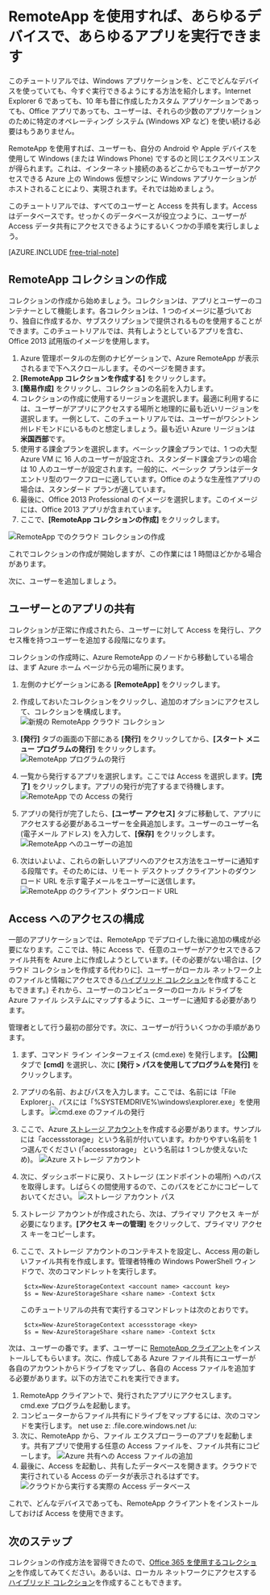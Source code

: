 <properties
   pageTitle="RemoteApp を使用すれば、あらゆるデバイスで、あらゆるアプリを実行できます"
   description="RemoteApp を使用して、ユーザーと任意のアプリを共有する方法について説明します。"
   services="remoteapp"
   documentationCenter=""
   authors="lizap"
   manager="mbaldwin"
   editor=""/>

<tags
   ms.service="remoteapp"
   ms.devlang="na"
   ms.topic="article"
   ms.tgt_pltfrm="na"
   ms.workload="compute"
   ms.date="04/14/2015"
   ms.author="elizapo"/>

# RemoteApp を使用すれば、あらゆるデバイスで、あらゆるアプリを実行できます

このチュートリアルでは、Windows アプリケーションを、どこでどんなデバイスを使っていても、今すぐ実行できるようにする方法を紹介します。Internet Explorer 6 であっても、10 年も昔に作成したカスタム アプリケーションであっても、Office アプリであっても、ユーザーは、それらの少数のアプリケーションのために特定のオペレーティング システム (Windows XP など) を使い続ける必要はもうありません。

RemoteApp を使用すれば、ユーザーも、自分の Android や Apple デバイスを使用して Windows (または Windows Phone) でするのと同じエクスペリエンスが得られます。これは、インターネット接続のあるどこからでもユーザーがアクセスできる Azure 上の Windows 仮想マシンに Windows アプリケーションがホストされることにより、実現されます。それでは始めましょう。

このチュートリアルでは、すべてのユーザーと Access を共有します。Access はデータベースです。せっかくのデータベースが役立つように、ユーザーが Access データ共有にアクセスできるようにするいくつかの手順を実行しましょう。

[AZURE.INCLUDE [free-trial-note](../../includes/free-trial-note.md)]


## RemoteApp コレクションの作成

コレクションの作成から始めましょう。コレクションは、アプリとユーザーのコンテナーとして機能します。各コレクションは、1 つのイメージに基づいており、独自に作成するか、サブスクリプションで提供されるものを使用することができます。このチュートリアルでは、共有しようとしているアプリを含む、Office 2013 試用版のイメージを使用します。

1. Azure 管理ポータルの左側のナビゲーションで、Azure RemoteApp が表示されるまで下へスクロールします。そのページを開きます。
2. **[RemoteApp コレクションを作成する]** をクリックします。
3. **[簡易作成]** をクリックし、コレクションの名前を入力します。
4. コレクションの作成に使用するリージョンを選択します。最適に利用するには、ユーザーがアプリにアクセスする場所と地理的に最も近いリージョンを選択します。一例として、このチュートリアルでは、ユーザーがワシントン州レドモンドにいるものと想定しましょう。最も近い Azure リージョンは **米国西部**です。
5. 使用する課金プランを選択します。ベーシック課金プランでは、1 つの大型 Azure VM に 16 人のユーザーが設定され、スタンダード課金プランの場合は 10 人のユーザーが設定されます。一般的に、ベーシック プランはデータ エントリ型のワークフローに適しています。Office のような生産性アプリの場合は、スタンダード プランが適しています。 
6. 最後に、Office 2013 Professional のイメージを選択します。このイメージには、Office 2013 アプリが含まれています。  
7. ここで、**[RemoteApp コレクションの作成]** をクリックします。

![RemoteApp でのクラウド コレクションの作成](./media/remoteapp-anyapp/ra-anyappcreatecollection.png)

これでコレクションの作成が開始しますが、この作業には 1 時間ほどかかる場合があります。

次に、ユーザーを追加しましょう。

## ユーザーとのアプリの共有

コレクションが正常に作成されたら、ユーザーに対して Access を発行し、アクセス権を持つユーザーを追加する段階になります。

コレクションの作成時に、Azure RemoteApp のノードから移動している場合は、まず Azure ホーム ページから元の場所に戻ります。

1. 左側のナビゲーションにある **[RemoteApp]** をクリックします。
2. 作成しておいたコレクションをクリックし、追加のオプションにアクセスして、コレクションを構成します。
![新規の RemoteApp クラウド コレクション](./media/remoteapp-anyapp/ra-anyappcollection.png)
3. **[発行]** タブの画面の下部にある **[発行]** をクリックしてから、**[スタート メニュー プログラムの発行]** をクリックします。
![RemoteApp プログラムの発行](./media/remoteapp-anyapp/ra-anyapppublish.png)
4. 一覧から発行するアプリを選択します。ここでは Access を選択します。**[完了]** をクリックします。アプリの発行が完了するまで待機します。
![RemoteApp での Access の発行](./media/remoteapp-anyapp/ra-anyapppublishaccess.png)


1. アプリの発行が完了したら、**[ユーザー アクセス]** タブに移動して、アプリにアクセスする必要があるユーザーを全員追加します。ユーザーのユーザー名 (電子メール アドレス) を入力して、**[保存]** をクリックします。
![RemoteApp へのユーザーの追加](./media/remoteapp-anyapp/ra-anyappaddusers.png)


1. 次はいよいよ、これらの新しいアプリへのアクセス方法をユーザーに通知する段階です。そのためには、リモート デスクトップ クライアントのダウンロード URL を示す電子メールをユーザーに送信します。
![RemoteApp のクライアント ダウンロード URL](./media/remoteapp-anyapp/ra-anyappurl.png)

## Access へのアクセスの構成

一部のアプリケーションでは、RemoteApp でデプロイした後に追加の構成が必要になります。ここでは、特に Access で、任意のユーザーがアクセスできるファイル共有を Azure 上に作成しようとしています。(その必要がない場合は、[クラウド コレクションを作成する代わりに]、ユーザーがローカル ネットワーク上のファイルと情報にアクセスできる[ハイブリッド コレクション](remoteapp-create-hybrid-deployment.md)を作成することもできます。) それから、ユーザーのコンピューターのローカル ドライブを Azure ファイル システムにマップするように、ユーザーに通知する必要があります。

管理者として行う最初の部分です。次に、ユーザーが行ういくつかの手順があります。

1. まず、コマンド ライン インターフェイス (cmd.exe) を発行します。 **[公開]** タブで **[cmd]** を選択し、次に **[発行 > パスを使用してプログラムを発行]** をクリックします。
2. アプリの名前、およびパスを入力します。ここでは、名前には「File Explorer」、パスには「%SYSTEMDRIVE%\\windows\\explorer.exe」を使用します。
![cmd.exe のファイルの発行](./media/remoteapp-anyapp/ra-publishcmd.png)
3. ここで、Azure [ストレージ アカウント](../storage-create-storage-account.md)を作成する必要があります。サンプルには「accessstorage」という名前が付いています。わかりやすい名前を 1 つ選んでください (「accessstorage」 という名前は 1 つしか使えないため)。
![Azure ストレージ アカウント](./media/remoteapp-anyapp/ra-anyappazurestorage.png)
4. 次に、ダッシュボードに戻り、ストレージ (エンドポイントの場所) へのパスを取得します。しばらくの間使用するので、このパスをどこかにコピーしておいてください。
![ストレージ アカウント パス](./media/remoteapp-anyapp/ra-anyappstoragelocation.png)
5. ストレージ アカウントが作成されたら、次は、プライマリ アクセス キーが必要になります。**[アクセス キーの管理]** をクリックして、プライマリ アクセス キーをコピーします。
6. ここで、ストレージ アカウントのコンテキストを設定し、Access 用の新しいファイル共有を作成します。管理者特権の Windows PowerShell ウィンドウで、次のコマンドレットを実行します。
   
        $ctx=New-AzureStorageContext <account name> <account key>
    	$s = New-AzureStorageShare <share name> -Context $ctx

	このチュートリアルの共有で実行するコマンドレットは次のとおりです。
    
	    $ctx=New-AzureStorageContext accessstorage <key>
    	$s = New-AzureStorageShare <share name> -Context $ctx


次は、ユーザーの番です。まず、ユーザーに [RemoteApp クライアント](remoteapp-clients.md)をインストールしてもらいます。次に、作成してある Azure ファイル共有にユーザーが各自のアカウントからドライブをマップし、各自の Access ファイルを追加する必要があります。以下の方法でこれを実行できます。

1. RemoteApp クライアントで、発行されたアプリにアクセスします。cmd.exe プログラムを起動します。
2. コンピューターからファイル共有にドライブをマップするには、次のコマンドを実行します。
    net use z: <accountname>.file.core.windows.net<share name> /u:<user name> <account key>
1. 次に、RemoteApp から、ファイル エクスプローラーのアプリを起動します。共有アプリで使用する任意の Access ファイルを、ファイル共有にコピーします。
![Azure 共有への Access ファイルの追加](./media/remoteapp-anyapp/ra-anyappuseraccess.png)
1. 最後に、Access を起動し、共有したデータベースを開きます。クラウドで実行されている Access のデータが表示されるはずです。
![クラウドから実行する実際の Access データベース](./media/remoteapp-anyapp/ra-anyapprunningaccess.png)

これで、どんなデバイスであっても、RemoteApp クライアントをインストールしておけば Access を使用できます。

<!--Every topic should have next steps and links to the next logical set of content to keep the customer engaged-->
## 次のステップ

コレクションの作成方法を習得できたので、[Office 365 を使用するコレクション](remoteapp-tutorial-o365anywhere.md)を作成してみてください。あるいは、ローカル ネットワークにアクセスする[ハイブリッド コレクション](remoteapp-create-hybrid-deployment.md)を作成することもできます。

<!--Image references-->

<!--HONumber=52-->
 